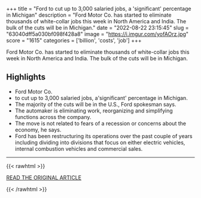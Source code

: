 +++
title = "Ford to cut up to 3,000 salaried jobs, a 'significant' percentage in Michigan"
description = "Ford Motor Co. has started to eliminate thousands of white-collar jobs this week in North America and India. The bulk of the cuts will be in Michigan."
date = "2022-08-22 23:15:45"
slug = "63040dff5a030bf098f428a8"
image = "https://i.imgur.com/yofAOrz.jpg"
score = "1615"
categories = ['billion', 'costs', 'job']
+++

Ford Motor Co. has started to eliminate thousands of white-collar jobs this week in North America and India. The bulk of the cuts will be in Michigan.

## Highlights

- Ford Motor Co.
- to cut up to 3,000 salaried jobs, a'significant' percentage in Michigan.
- The majority of the cuts will be in the U.S., Ford spokesman says.
- The automaker is eliminating work, reorganizing and simplifying functions across the company.
- The move is not related to fears of a recession or concerns about the economy, he says.
- Ford has been restructuring its operations over the past couple of years including dividing into divisions that focus on either electric vehicles, internal combustion vehicles and commercial sales.

---

{{< rawhtml >}}
  <p class="article-category">
    <a target="_blank" href="https://www.freep.com/story/money/cars/ford/2022/08/22/ford-cuts-salaried-jobs-michigan/7865641001/">READ THE ORIGINAL ARTICLE</a>
  </p>
{{< /rawhtml >}}
